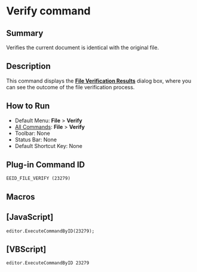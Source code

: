 # Verify command

## Summary

Verifies the current document is identical with the original file.

## Description

This command displays the **[File Verification Results](../../dlg/file_verify_result/index.md)** dialog box, where you can see the outcome of the file verification process.

## How to Run

- Default Menu: **File** \> **Verify**
- [All Commands](../tools/all_commands): **File** \> **Verify**
- Toolbar: None
- Status Bar: None
- Default Shortcut Key: None

## Plug-in Command ID

```
EEID_FILE_VERIFY (23279)```

## Macros

## \[JavaScript\]

```
editor.ExecuteCommandByID(23279);
```

## \[VBScript\]

```
editor.ExecuteCommandByID 23279
```
